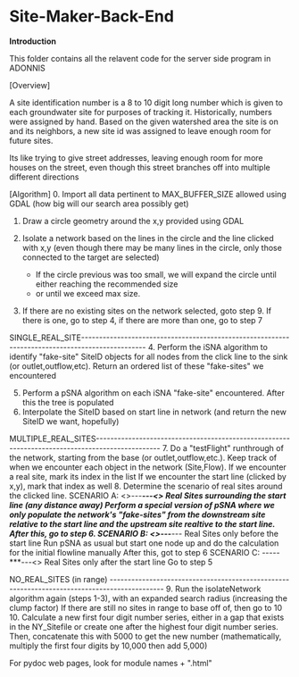 # Site-Maker-Back-End

<b> Introduction </b>

This folder contains all the relavent code for the server side program in ADONNIS

[Overview]

A site identification number is a 8 to 10 digit long number which is given to each
groundwater site for purposes of tracking it. Historically, numbers were assigned
by hand. Based on the given watershed area the site is on and its neighbors, a 
new site id was assigned to leave enough room for future sites.

Its like trying to give street addresses, leaving enough room for more houses
on the street, even though this street branches off into multiple different directions



[Algorithm]
0. Import all data pertinent to MAX_BUFFER_SIZE allowed using GDAL (how big will our search area possibly get)
1. Draw a circle geometry around the x,y provided using GDAL 
2. Isolate a network based on the lines in the circle and the line clicked with x,y
    (even though there may be many lines in the circle, only those connected to the target
    are selected)
    * If the circle previous was too small, we will expand the circle until either reaching the recommended size
    * or until we exceed max size.

3. If there are no existing sites on the network selected, goto step 9. If there is one, go to step 4,
    if there are more than one, go to step 7

SINGLE_REAL_SITE------------------------------------------------------------------------------------------------
4. Perform the iSNA algorithm to identify "fake-site" SiteID objects for all nodes from the click line to
    the sink (or outlet,outflow,etc). Return an ordered list of these "fake-sites" we encountered

5. Perform a pSNA algorithm on each iSNA "fake-site" encountered. After this the tree is populated
6. Interpolate the SiteID based on start line in network (and return the new SiteID we want, hopefully)

MULTIPLE_REAL_SITES------------------------------------------------------------------------------------------------
7. Do a "testFlight" runthrough of the network, starting from the base (or outlet,outflow,etc.). Keep track
    of when we encounter each object in the network (Site,Flow). If we encounter a real site, mark its index in the list
    If we encounter the start line (clicked by x,y), mark that index as well
8. Determine the scenario of real sites around the clicked line.
    SCENARIO A: <>---***---<> Real Sites surrounding the start line (any distance away)
        Perform a special version of pSNA where we only populate the network's "fake-sites" from the downstream site relative
        to the start line and the upstream site realtive to the start line.
        After this, go to step 6.
    SCENARIO B: <>---***--- Real Sites only before the start line
        Run pSNA as usual but start one node up and do the calculation for the initial flowline manually
        After this, got to step 6
    SCENARIO C: -----***---<> Real Sites only after the start line
        Go to step 5

NO_REAL_SITES (in range) ---------------------------------------------------------------------------------------------
9. Run the isolateNetwork algorithm again (steps 1-3), with an expanded search radius (increasing the clump factor)
    If there are still no sites in range to base off of, then go to 10
10. Calculate a new first four digit number series, either in a gap that exists in the NY_Sitefile or create one after the highest
    four digit number series. Then, concatenate this with 5000 to get the new number (mathematically, multiply the first four digits by 10,000 then add 5,000)


For pydoc web pages, look for module names + ".html"
